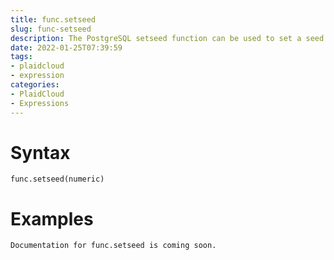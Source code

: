 ```yaml
---
title: func.setseed
slug: func-setseed
description: The PostgreSQL setseed function can be used to set a seed for the next time that you call the random function
date: 2022-01-25T07:39:59
tags:
- plaidcloud
- expression
categories:
- PlaidCloud
- Expressions
---
```



# Syntax



```
func.setseed(numeric)
```


# Examples



```
Documentation for func.setseed is coming soon.
```
